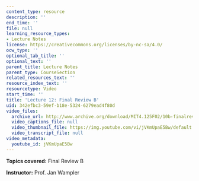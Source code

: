 ```yaml
---
content_type: resource
description: ''
end_time: ''
file: null
learning_resource_types:
- Lecture Notes
license: https://creativecommons.org/licenses/by-nc-sa/4.0/
ocw_type: ''
optional_tab_title: ''
optional_text: ''
parent_title: Lecture Notes
parent_type: CourseSection
related_resources_text: ''
resource_index_text: ''
resourcetype: Video
start_time: ''
title: 'Lecture 12: Final Review B'
uid: 342efbc3-59ef-b18e-5324-6279ead4f80d
video_files:
  archive_url: http://www.archive.org/download/MIT4.125F02/10b-finalreview-220k.mp4
  video_captions_file: null
  video_thumbnail_file: https://img.youtube.com/vi/jVKmUpaE5Bw/default.jpg
  video_transcript_file: null
video_metadata:
  youtube_id: jVKmUpaE5Bw
---
```


**Topics covered:** Final Review B

**Instructor:** Prof. Jan Wampler

